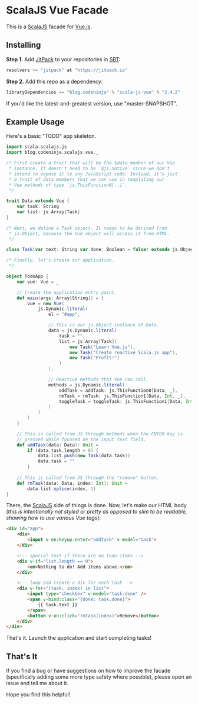 # ScalaJS Vue Facade

This is a [ScalaJS][scalajs] facade for [Vue.js][vue].

## Installing

**Step 1.** Add [JitPack][jitpack] to your repositories in [SBT][sbt]:

```scala
resolvers += "jitpack" at "https://jitpack.io"
```

**Step 2.** Add this repo as a dependency:

```scala
libraryDependencies += "blog.codeninja" % "scala-js-vue" % "2.4.2"
```

If you'd like the latest-and-greatest version, use "master-SNAPSHOT".

## Example Usage

Here's a basic "TODO" app skeleton.

```scala
import scala.scalajs.js
import blog.codeninja.scalajs.vue._

/* First create a trait that will be the $data member of our Vue
 * instance. It doesn't need to be `@js.native` since we don't
 * intend to expose it to any JavaScript code. Instead, it's just
 * a trait of data members that we can use in templating our
 * Vue methods of type `js.ThisFunctionN[..]`.
 */

trait Data extends Vue {
    var task: String
    var list: js.Array[Task]
}

/* Next, we define a Task object. It needs to be derived from
 * js.Object, because the Vue object will access it from HTML.
 */

class Task(var text: String var done: Boolean = false) extends js.Object

/* Finally, let's create our application.
 */

object TodoApp {
    var vue: Vue = _

    // Create the application entry point.
    def main(args: Array[String]) = {
        vue = new Vue(
            js.Dynamic.literal(
                el = "#app",

                // This is our js.Object instance of Data.
                data = js.Dynamic.literal(
                    task = "",
                    list = js.Array[Task](
                        new Task("Learn Vue.js"),
                        new Task("Create reactive Scala.js app"),
                        new Task("Profit!")
                    )
                ),

                // Reactive methods that Vue can call.
                methods = js.Dynamic.literal(
                    addTask = addTask: js.ThisFunction0[Data, _],
                    rmTask = rmTask: js.ThisFunction1[Data, Int, _],
                    toggleTask = toggleTask: js.ThisFunction1[Data, Int, _]
                )
            )
        )
    }

    // This is called from JS through methods when the ENTER key is
    // pressed while focused on the input text field.
    def addTask(data: Data): Unit =
        if (data.task.length > 0) {
            data.list.push(new Task(data.task))
            data.task = ""
        }
    
    // This is called from JS through the "remove" button.
    def rmTask(data: Data, index: Int): Unit =
        data.list.splice(index, 1)
}
```

There, the [ScalaJS][scalajs] side of things is done. Now, let's make our HTML body (*this is intentionally not styled or pretty as opposed to slim to be readable, showing how to use various Vue tags*):

```html
<div id="app">
    <div>
        <input v-on:keyup.enter="addTask" v-model="task">
    </div>

    <!-- special text if there are no todo items -->
    <div v-if="list.length == 0">
        <em>Nothing to do! Add items above.</em>
    </div>

    <!-- loop and create a div for each task -->
    <div v-for="(task, index) in list">
        <input type="checkbox" v-model="task.done" />
        <span v-bind:class="{done: task.done}">
            {{ task.text }}
        </span>
        <button v-on:click="rmTask(index)">Remove</button>
    </div>
</div>
```

That's it. Launch the application and start completing tasks!

## That's It

If you find a bug or have suggestions on how to improve the facade (specifically adding some more type safety where possible), please open an issue and tell me about it.

Hope you find this helpful!

[scalajs]:      http://www.scala-js.org
[sbt]:          http://www.scala-sbt.org
[vue]:          https://vuejs.org
[jitpack]:      https://jitpack.io
